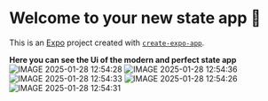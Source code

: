 # Welcome to your new state app 👋

This is an [Expo](https://expo.dev) project created with [`create-expo-app`](https://www.npmjs.com/package/create-expo-app).

**Here you can see the Ui of the modern and perfect state app**
![IMAGE 2025-01-28 12:54:28](https://github.com/user-attachments/assets/410a2501-4ec0-45ec-9532-e012b3700fa7)
![IMAGE 2025-01-28 12:54:36](https://github.com/user-attachments/assets/0863d6ae-559c-40ab-9f7c-70d8c218487e)
![IMAGE 2025-01-28 12:54:33](https://github.com/user-attachments/assets/057d1f0f-af10-4b27-961b-2d6a738d9910)
![IMAGE 2025-01-28 12:54:26](https://github.com/user-attachments/assets/131b5a76-50e3-418c-a4e0-4acc0a28edb7)
![IMAGE 2025-01-28 12:54:31](https://github.com/user-attachments/assets/471aafd5-9c5c-4661-8e37-cc82326fede5)
